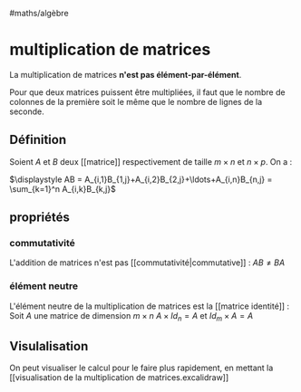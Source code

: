#maths/algèbre 
# multiplication de matrices

La multiplication de matrices **n'est pas élément-par-élément**.

Pour que deux matrices puissent être multipliées, il faut que le nombre de colonnes de la première soit le même que le nombre de lignes de la seconde.

## Définition

Soient $A$ et $B$ deux [[matrice]] respectivement de taille $m\times n$ et $n\times p$. On a :

$\displaystyle AB = A_{i,1}B_{1,j}+A_{i,2}B_{2,j}+\ldots+A_{i,n}B_{n,j} = \sum_{k=1}^n A_{i,k}B_{k,j}$

## propriétés
### commutativité
L'addition de matrices n'est pas [[commutativité|commutative]] :
$AB \neq BA$
### élément neutre
L'élément neutre de la multiplication de matrices est la [[matrice identité]] :
Soit $A$ une matrice de dimension $m\times n$
$A\times Id_n = A$ et $Id_m\times A = A$


## Visulalisation
On peut visualiser le calcul pour le faire plus rapidement, en mettant la
[[visualisation de la multiplication de matrices.excalidraw]]


